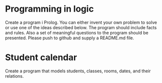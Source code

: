 # Programming in logic
Create a program i Prolog.
You can either invent your own problem to solve or use one of the ideas
described below. The program should include facts and rules. Also a set of
meaningful questions to the program should be presented.
Please push to github and supply a README.md file.

# Student calendar
Create a program that models students, classes, rooms, dates, and their
relations.
